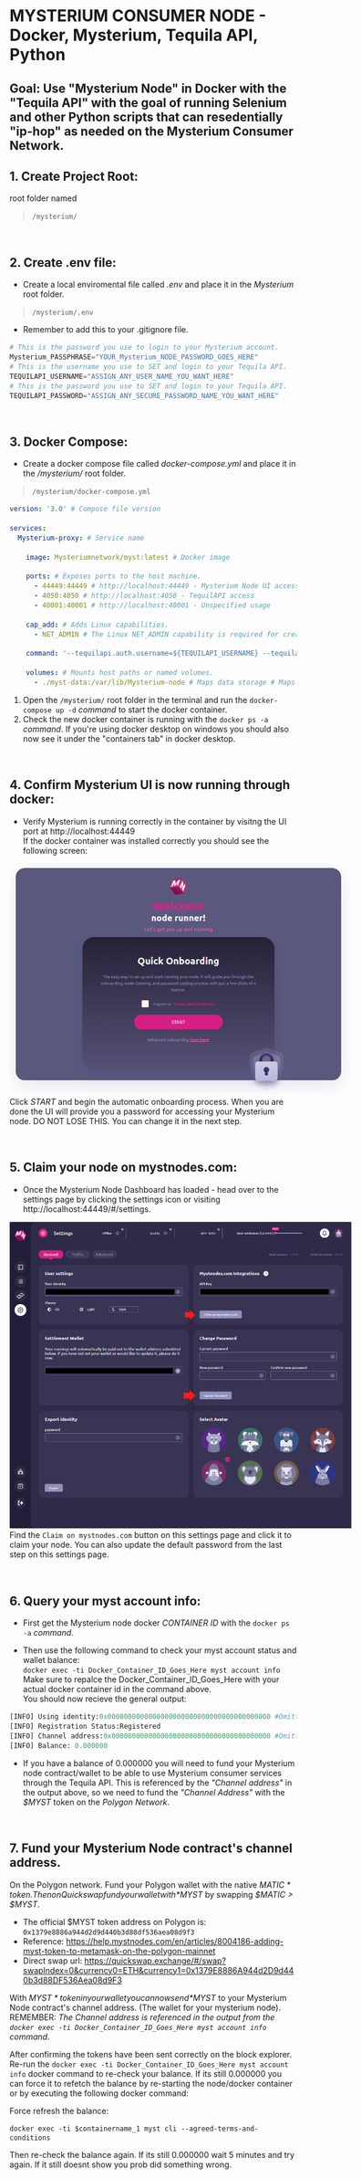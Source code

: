 # MYSTERIUM CONSUMER NODE - Docker, Mysterium, Tequila API, Python

Goal: Use "Mysterium Node" in Docker with the "Tequila API" with the goal of running Selenium and other Python scripts that can resedentially "ip-hop" as needed on the Mysterium Consumer Network.
---

## 1. Create Project Root:
root folder named
> `/mysterium/`

<br>

## 2. Create .env file:
- Create a local enviromental file called *.env* and place it in the *Mysterium* root folder.
> `/mysterium/.env`
- Remember to add this to your .gitignore file.
```python
# This is the password you use to login to your Mysterium account.
Mysterium_PASSPHRASE="YOUR_Mysterium_NODE_PASSWORD_GOES_HERE" 
# This is the username you use to SET and login to your Tequila API.
TEQUILAPI_USERNAME="ASSIGN_ANY_USER_NAME_YOU_WANT_HERE"
# This is the password you use to SET and login to your Tequila API.
TEQUILAPI_PASSWORD="ASSIGN_ANY_SECURE_PASSWORD_NAME_YOU_WANT_HERE" 
```
<br>

## 3. Docker Compose:
- Create a docker compose file called *docker-compose.yml* and place it in the */mysterium/* root folder.

> `/mysterium/docker-compose.yml`

```yml
version: '3.0' # Compose file version

services:
  Mysterium-proxy: # Service name
    
    image: Mysteriumnetwork/myst:latest # Docker image
    
    ports: # Exposes ports to the host machine.
      - 44449:44449 # http://localhost:44449 - Mysterium Node UI access 
      - 4050:4050 # http://localhost:4050 - TequilAPI access
      - 40001:40001 # http://localhost:40001 - Unspecified usage 
    
    cap_add: # Adds Linux capabilities.
      - NET_ADMIN # The Linux NET_ADMIN capability is required for creating VPN tunnels.

    command: '--tequilapi.auth.username=${TEQUILAPI_USERNAME} --tequilapi.auth.password=${TEQUILAPI_PASSWORD} --tequilapi.address=0.0.0.0 --tequilapi.port=4050 --ui.port=44449 --proxymode daemon' # Specifies the command to execute when the container starts. This command starts the Mysterium node with specific parameters for the TequilAPI and the UI.

    volumes: # Mounts host paths or named volumes.
      - ./myst-data:/var/lib/Mysterium-node # Maps data storage # Maps the 'myst-data' directory from the host to '/var/lib/Mysterium-node' inside the container. This is where the Mysterium node stores its data.
 ```

1. Open the `/mysterium/` root folder in the terminal and run the `docker-compose up -d` *command* to start the docker container.
2. Check the new docker container is running with the `docker ps -a` *command*. If you're using docker desktop on windows you should also now see it under the "containers tab" in docker desktop.

<br>

## 4. Confirm Mysterium UI is now running through docker:
- Verify Mysterium is running correctly in the container by visitng the UI port at http://localhost:44449 <br>
If the docker container was installed correctly you should see the following screen:

<img src="./screenshots/screenie-1.png" style="max-width: 600px"/> <br>
Click *START* and begin the automatic onboarding process. When you are done the UI will provide you a password for accessing your Mysterium node. DO NOT LOSE THIS. You can change it in the next step.

<br>

## 5. Claim your node on mystnodes.com:
- Once the Mysterium Node Dashboard has loaded - head over to the settings page by clicking the settings icon or visiting http://localhost:44449/#/settings.

<img src="./screenshots/screenie-2.png" style="max-width: 600px"/><br>
Find the `Claim on mystnodes.com` button on this settings page and click it to claim your node. You can also update the default password from the last step on this settings page.

<br>

## 6. Query your myst account info:
- First get the Mysterium node docker *CONTAINER ID* with the `docker ps -a` *command*.

- Then use the following command to check your myst account status and wallet balance: <br>
    ```docker exec -ti Docker_Container_ID_Goes_Here myst account info``` <br>
    Make sure to repalce the Docker_Container_ID_Goes_Here with your actual docker container id in the command above. <br>
You should now recieve the general output:
```python
[INFO] Using identity:0x0000000000000000000000000000000000000000 #Omitted address with 0's
[INFO] Registration Status:Registered
[INFO] Channel address:0x000000000000000000000000000000000000000 #Omitted address with 0's
[INFO] Balance: 0.000000
```
- If you have a balance of 0.000000 you will need to fund your Mysterium node contract/wallet to be able to use Mysterium consumer services through the Tequila API. This is referenced by the *"Channel address"* in the output above, so we need to fund the *"Channel Address"* with the *$MYST* token on the *Polygon Network*.

<br>

## 7. Fund your Mysterium Node contract's channel address.

On the Polygon network. Fund your Polygon wallet with the native *$MATIC* token. Then on Quickswap fund your wallet with *$MYST* by swapping *$MATIC > $MYST*.

- The official $MYST token address on Polygon is: `0x1379e8886a944d2d9d440b3d88df536aea08d9f3` <br>
- Reference: https://help.mystnodes.com/en/articles/8004186-adding-myst-token-to-metamask-on-the-polygon-mainnet <br>
- Direct swap url: https://quickswap.exchange/#/swap?swapIndex=0&currency0=ETH&currency1=0x1379E8886A944d2D9d440b3d88DF536Aea08d9F3

With *$MYST* token in your wallet you can now send *$MYST* to your Mysterium Node contract's channel address. (The wallet for your mysterium node). <br>REMEMBER: *The Channel address is referenced in the output from the `docker exec -ti Docker_Container_ID_Goes_Here myst account info` command.* 

After confirming the tokens have been sent correctly on the block explorer. Re-run the `docker exec -ti Docker_Container_ID_Goes_Here myst account info` docker command to re-check your balance. If its still 0.000000 you can force it to refetch the balance by re-starting the node/docker container or by executing the following docker command:

Force refresh the balance:
```
docker exec -ti $containername_1 myst cli --agreed-terms-and-conditions 
```
Then re-check the balance again. If its still 0.000000 wait 5 minutes and try again. If it still doesnt show you prob did something wrong.

